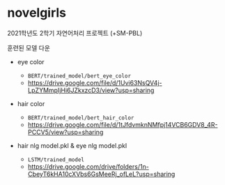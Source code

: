 # novelgirls
2021학년도 2학기 자연어처리 프로젝트 (+SM-PBL)

훈련된 모델 다운

- eye color
  - ```BERT/trained_model/bert_eye_color```
  - https://drive.google.com/file/d/1Uvi63NsQV4j-LpZYMmpIjHi6JZkxzcD3/view?usp=sharing

- hair color
  - ```BERT/trained_model/bert_hair_color```
  - https://drive.google.com/file/d/1tJfdvmknNMfpj14VCB6GDV8_4R-PCCV5/view?usp=sharing

- hair nlg model.pkl & eye nlg model.pkl
  - ```LSTM/trained_model```
  - https://drive.google.com/drive/folders/1n-CbeyT6kHA10cXVbs6GsMeeRj_ofLeL?usp=sharing
